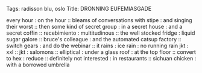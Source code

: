 Tags: radisson blu, oslo
Title: DRONNING EUFEMIASGADE
  
every hour : on the hour :: bleams of conversations with stipe : and singing their worst :: then some kind of secret group : in a secret house : and a secret coffin :: recebimiento : multitudinous :: the well stocked fridge : liquid sugar galore :: bruce's colleague : and the automated catsup factory :: switch gears : and do the webinar :: it rains : ice rain : no running rain jkt : xxl :: jkt : salomons :: elliptical : under a glass roof : at the top floor :: convert to hex : reduce :: definitely not interested : in restaurants :: sichuan chicken : with a borrowed umbrella